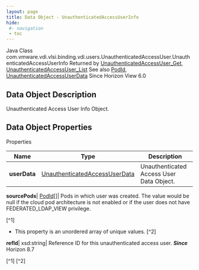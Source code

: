 ```yaml
---
layout: page
title: Data Object - UnauthenticatedAccessUserInfo
hide:
 #- navigation
 - toc
---
```






Java Class
    com.vmware.vdi.vlsi.binding.vdi.users.UnauthenticatedAccessUser.UnauthenticatedAccessUserInfo
Returned by
     [UnauthenticatedAccessUser_Get](vdi.users.UnauthenticatedAccessUser.md#get), [UnauthenticatedAccessUser_List](vdi.users.UnauthenticatedAccessUser.md#list)
See also
     [PodId](vdi.entity.PodId.md), [UnauthenticatedAccessUserData](vdi.users.UnauthenticatedAccessUser.UnauthenticatedAccessUserData.md)
Since 
    Horizon View 6.0

## Data Object Description 

Unauthenticated Access User Info Object. 

## Data Object Properties

Properties

Name |  Type |  Description   
---|---|---  
**userData**| [UnauthenticatedAccessUserData](vdi.users.UnauthenticatedAccessUser.UnauthenticatedAccessUserData.md)|  Unauthenticated Access User Data Object.   
  
**sourcePods**| [PodId[]](vdi.entity.PodId.md)|  Pods in which user was created. The value would be null if the cloud pod architecture is not enabled or if the user does not have FEDERATED_LDAP_VIEW privilege.   


[^1]
  * This property is an unordered array of unique values.
[^2]

  
**refId**|  xsd:string|  Reference ID for this unauthenticated access user.  **_Since_** Horizon 8.7  


[^1]
[^2]

  
  

  

